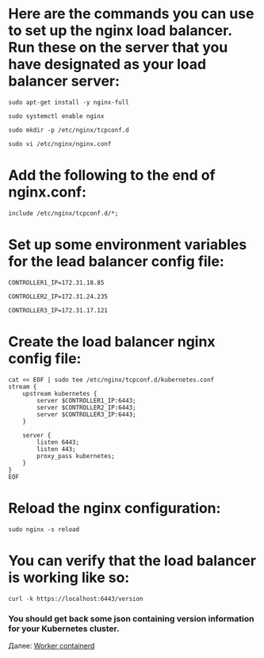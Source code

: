 # Here are the commands you can use to set up the nginx load balancer. Run these on the server that you have designated as your load balancer server:
~~~
sudo apt-get install -y nginx-full
~~~
~~~
sudo systemctl enable nginx
~~~
~~~
sudo mkdir -p /etc/nginx/tcpconf.d
~~~
~~~
sudo vi /etc/nginx/nginx.conf
~~~
# Add the following to the end of nginx.conf:
~~~
include /etc/nginx/tcpconf.d/*;
~~~
# Set up some environment variables for the lead balancer config file:
~~~
CONTROLLER1_IP=172.31.18.85
~~~
~~~
CONTROLLER2_IP=172.31.24.235
~~~
~~~
CONTROLLER3_IP=172.31.17.121
~~~
# Create the load balancer nginx config file:
~~~
cat << EOF | sudo tee /etc/nginx/tcpconf.d/kubernetes.conf
stream {
    upstream kubernetes {
        server $CONTROLLER1_IP:6443;
        server $CONTROLLER2_IP:6443;
        server $CONTROLLER3_IP:6443;
    }

    server {
        listen 6443;
        listen 443;
        proxy_pass kubernetes;
    }
}
EOF
~~~

# Reload the nginx configuration:
~~~
sudo nginx -s reload
~~~
# You can verify that the load balancer is working like so:
~~~
curl -k https://localhost:6443/version
~~~
### You should get back some json containing version information for your Kubernetes cluster.

Далее: [Worker containerd](10-containerd.md)
